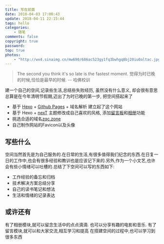 ```yaml
---
title: 写在前面
date: 2018-04-03 17:00:43
update: 2018-04-11 22:15:44
tags: hello
categories: 
    - 随笔
comments: false
copyright: true
password:
top: true
photos:
    - "http://wx4.sinaimg.cn/mw690/686ac523gy1fq3bwhgq8bj20iu0altac.jpg"
---
```


> The second you think it's so late is the fastest moment.
> 觉得为时已晚的时候,恰恰是最早的时候. -- 哈佛校训

<!--more-->

建一个自己的空间,记录些生活,总结些失败经历, 虽然没有什么意义, 却会很有意思
总算是在今年清明节假期,迈出了为时已晚的第一步, 把空间搭起来了
  

 - 基于 [Hexo](https://hexo.io/zh-cn/docs/ "Hexo") + [Github Pages](https://pages.github.com/ "GithubPages") + 域名解析 建立起了这个网站
 - 基于 Hexo + [nexT](http://theme-next.iissnan.com/tag-plugins.html "nexT") 主题修改成自己喜欢的风格, 添加[留言板](/board/ "留言板")和[相册](/photos/ "相册")功能
 - 挑选合适的域名[zqc.zone](https://zqc.zone "qcczone") 
 - 自己制作网站的Favicon以及头像

##  写些什么

空间当然首先是为自己服务的.在日常的生活,有很多值得我们纪念的东西.在日复一日的工作中,也会有很多经验和教训也是应该记下来的.另外,作为一个小文艺,也许会有些小情绪可以吐槽的.总结了下空间可以写的东西如下:

- 工作经验的备忘和归档
- 技术解决方案总结分享
- 自己的读书笔记和想法
- 生活和情绪的记录表达

## 或许还有  

有了相册模块,就可以留念生活中的点点滴滴. 也可以分享有趣的电影和音乐.
有了留言模块,就可以和大家交流,相互学习和提高
在搭建空间的过程中,也可以学习到很多东西




